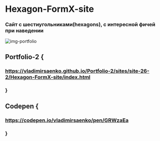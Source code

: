 # Hexagon-FormX-site
 
### Сайт с шестиугольниками(hexagons), с интересной фичей при наведении

![img-portfolio](https://user-images.githubusercontent.com/56477695/121498488-21ff3800-c9e5-11eb-90ac-3ccfa94cce3b.jpg)

## Portfolio-2 {

### https://vladimirsaenko.github.io/Portfolio-2/sites/site-26-2/Hexagon-FormX-site/index.html

### }

## Codepen {

### https://codepen.io/vladimirsaenko/pen/GRWzaEa

### }
